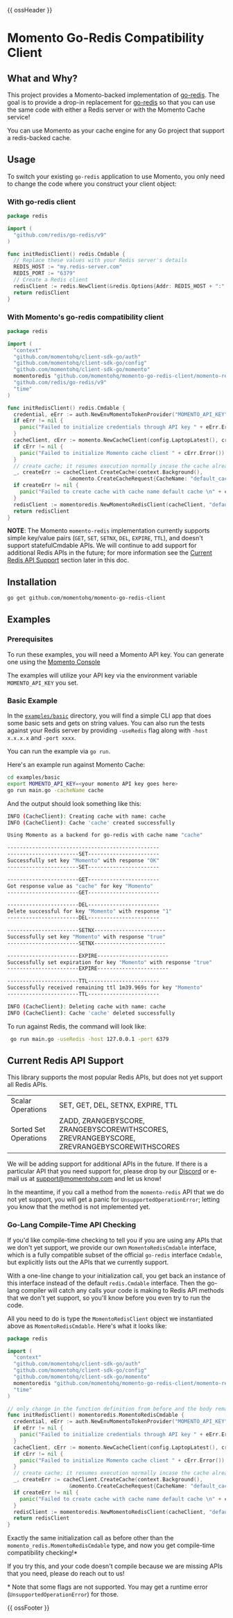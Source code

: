 
{{ ossHeader }}

# Momento Go-Redis Compatibility Client

## What and Why?

This project provides a Momento-backed implementation of [go-redis](hhttps://github.com/redis/go-redis).
The goal is to provide a drop-in replacement for [go-redis](hhttps://github.com/redis/go-redis) so that you can
use the same code with either a Redis server or with the Momento Cache service!

You can use Momento as your cache engine for any Go project that support a redis-backed cache.

## Usage

To switch your existing `go-redis` application to use Momento, you only need to change the code where you construct your client object:

### With go-redis client

```go
package redis

import (
  "github.com/redis/go-redis/v9"
)

func initRedisClient() redis.Cmdable {
  // Replace these values with your Redis server's details
  REDIS_HOST := "my.redis-server.com"
  REDIS_PORT := "6379"
  // Create a Redis client
  redisClient := redis.NewClient(&redis.Options{Addr: REDIS_HOST + ":" + REDIS_PORT})
  return redisClient
}
```

### With Momento's go-redis compatibility client

```go
package redis

import (
  "context"
  "github.com/momentohq/client-sdk-go/auth"
  "github.com/momentohq/client-sdk-go/config"
  "github.com/momentohq/client-sdk-go/momento"
  momentoredis "github.com/momentohq/momento-go-redis-client/momento-redis"
  "github.com/redis/go-redis/v9"
  "time"
)

func initRedisClient() redis.Cmdable {
  credential, eErr := auth.NewEnvMomentoTokenProvider("MOMENTO_API_KEY")
  if eErr != nil {
    panic("Failed to initialize credentials through API key " + eErr.Error())
  }
  cacheClient, cErr := momento.NewCacheClient(config.LaptopLatest(), credential, 60*time.Second)
  if cErr != nil {
    panic("Failed to initialize Momento cache client " + cErr.Error())
  }
  // create cache; it resumes execution normally incase the cache already exists
  _, createErr := cacheClient.CreateCache(context.Background(), 
                    &momento.CreateCacheRequest{CacheName: "default_cache"})
  if createErr != nil {
    panic("Failed to create cache with cache name default cache \n" + createErr.Error())
  }
  redisClient := momentoredis.NewMomentoRedisClient(cacheClient, "default_cache")
  return redisClient
}
```

**NOTE**: The Momento `momento-redis` implementation currently supports simple key/value pairs (`GET`, `SET`, `SETNX`, `DEL`, `EXPIRE`, `TTL`),
and doesn't support statefulCmdable APIs. We will continue to add support for additional Redis APIs in the future;
for more information see the [Current Redis API Support](#current-redis-api-support) section later in this doc.

## Installation

```bash
go get github.com/momentohq/momento-go-redis-client
```

## Examples

### Prerequisites

To run these examples, you will need a Momento API key. You can generate one using the [Momento Console](https://console.gomomento.com)

The examples will utilize your API key via the environment variable `MOMENTO_API_KEY` you set.

### Basic Example

In the [`examples/basic`](./examples/basic) directory, you will find a simple CLI app that does some basic sets and gets
on string values. You can also run the tests against your Redis server by providing ```-useRedis``` flag along
with ```-host x.x.x.x``` and ```-port xxxx```.

You can run the example via `go run`.

Here's an example run against Momento Cache:

```bash
cd examples/basic
export MOMENTO_API_KEY=<your momento API key goes here>
go run main.go -cacheName cache
```

And the output should look something like this:

```bash
INFO (CacheClient): Creating cache with name: cache
INFO (CacheClient): Cache 'cache' created successfully

Using Momento as a backend for go-redis with cache name "cache"

-------------------------------------------------
-----------------------SET-----------------------
Successfully set key "Momento" with response "OK"
-----------------------SET-----------------------

-----------------------GET-----------------------
Got response value as "cache" for key "Momento"
-----------------------GET-----------------------

-----------------------DEL-----------------------
Delete successful for key "Momento" with response "1"
-----------------------DEL-----------------------

-----------------------SETNX-----------------------
Successfully set key "Momento" with response "true"
-----------------------SETNX-----------------------

-----------------------EXPIRE-----------------------
Successfully set expiration for key "Momento" with response "true"
-----------------------EXPIRE-----------------------

-----------------------TTL-----------------------
Successfully received remaining ttl 1m39.969s for key "Momento"
-----------------------TTL-----------------------

INFO (CacheClient): Deleting cache with name: cache
INFO (CacheClient): Cache 'cache' deleted successfully
```

To run against Redis, the command will look like:

```bash
 go run main.go -useRedis -host 127.0.0.1 -port 6379
```

## Current Redis API Support

This library supports the most popular Redis APIs, but does not yet support all Redis APIs.

<table>
<tr>
<td>
Scalar Operations
</td>
<td>
SET, GET, DEL, SETNX, EXPIRE, TTL
</td>
</tr>
<tr>
<td>
Sorted Set Operations
</td>
<td>
ZADD, ZRANGEBYSCORE, ZRANGEBYSCOREWITHSCORES, ZREVRANGEBYSCORE, ZREVRANGEBYSCOREWITHSCORES
</td>
</tr>
</table>

We will be adding support for additional
APIs in the future. If there is a particular API that you need support for, please drop by our [Discord](https://discord.com/invite/3HkAKjUZGq)
or e-mail us at [support@momentohq.com](mailto:support@momentohq.com) and let us know!

In the meantime, if you call a method from the `momento-redis` API that we do not yet support, you will get a panic for
`UnsupportedOperationError`; letting you know that the method is not implemented yet.

### Go-Lang Compile-Time API Checking

If you'd like compile-time checking to tell you if you are using any APIs that we don't yet
support, we provide our own `MomentoRedisCmdable` interface, which is a fully compatible subset of the official `go-redis`
interface `Cmdable`, but explicitly lists out the APIs that we currently support.

With a one-line change to your initialization call, you get back an instance of this interface instead of the
default `redis.Cmdable` interface. Then the go-lang compiler will catch any calls your code is making to Redis
API methods that we don't yet support, so you'll know before you even try to run the code.

All you need to do is type the `MomentoRedisClient` object we instantiated above as
`MomentoRedisCmdable`. Here's what it looks like:

```go
package redis

import (
  "context"
  "github.com/momentohq/client-sdk-go/auth"
  "github.com/momentohq/client-sdk-go/config"
  "github.com/momentohq/client-sdk-go/momento"
  momentoredis "github.com/momentohq/momento-go-redis-client/momento-redis"
  "time"
)

// only change in the function definition from before and the body remains the same
func initRedisClient() momentoredis.MomentoRedisCmdable {
  credential, eErr := auth.NewEnvMomentoTokenProvider("MOMENTO_API_KEY")
  if eErr != nil {
    panic("Failed to initialize credentials through API key " + eErr.Error())
  }
  cacheClient, cErr := momento.NewCacheClient(config.LaptopLatest(), credential, 60*time.Second)
  if cErr != nil {
    panic("Failed to initialize Momento cache client " + cErr.Error())
  }
  // create cache; it resumes execution normally incase the cache already exists
  _, createErr := cacheClient.CreateCache(context.Background(), 
                    &momento.CreateCacheRequest{CacheName: "default_cache"})
  if createErr != nil {
    panic("Failed to create cache with cache name default cache \n" + createErr.Error())
  }
  redisClient := momentoredis.NewMomentoRedisClient(cacheClient, "default_cache")
  return redisClient
}
```

Exactly the same initialization call as before other than the `momento_redis.MomentoRedisCmdable` type, and now you get compile-time compatibility checking!\*

If you try this, and your code doesn't compile because we are missing APIs that you need, please do reach out to us!

\* Note that some flags are not supported. You may get a runtime error (`UnsupportedOperationError`) for those.

{{ ossFooter }}
